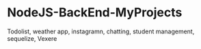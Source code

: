 # NodeJS-BackEnd-MyProjects
Todolist, weather app, instagramn, chatting, student management, sequelize, Vexere
